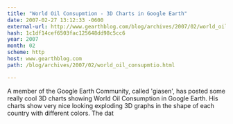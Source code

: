 ```yaml
---
title: "World Oil Consupmtion - 3D Charts in Google Earth"
date: 2007-02-27 13:12:33 -0600
external-url: http://www.gearthblog.com/blog/archives/2007/02/world_oil_consupmtio.html
hash: 1c1df14cef6503fac125648dd98c5cc6
year: 2007
month: 02
scheme: http
host: www.gearthblog.com
path: /blog/archives/2007/02/world_oil_consupmtio.html

---
```


A member of the Google Earth Community, called 'giasen', has posted some really cool 3D charts showing World Oil Consumption in Google Earth. His charts show very nice looking exploding 3D graphs in the shape of each country with different colors. The dat

